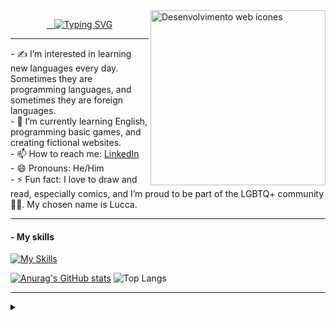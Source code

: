 <a href="https://www.flaticon.com/br/icones-gratis/desenvolvimento-web" title="Desenvolvimento web ícones">
  <img align="right" alt="Desenvolvimento web ícones" height="280" src="https://cdn-icons-png.flaticon.com/128/4667/4667917.png" title="Desenvolvimento web ícones">
</a>

<p align="center">
  <a href="https://git.io/typing-svg">
    <img src="https://readme-typing-svg.demolab.com/?lines=👋+Hi,+I’m+Lucca+Torres+Flores;🤝+Welcome+to+my+GitHub+Profile!&font=Segoe Script" alt="Typing SVG"/>
  </a>
</p>
<hr>
- ✍️ I’m interested in learning new languages every day. Sometimes they are programming languages, and sometimes they are foreign languages.
<br>
- 🌱 I’m currently learning English, programming basic games, and creating fictional websites.
<br>
- 📫 How to reach me: <a href="https://www.linkedin.com/in/Mariana-Torres-🏳️‍🌈-289099210">LinkedIn</a>
<br>
- 😄 Pronouns: He/Him
<br>
- ⚡ Fun fact: I love to draw and read, especially comics, and I’m proud to be part of the LGBTQ+ community🏳️‍🌈. My chosen name is Lucca.
<hr>
<h4>- My skills</h4>

[![My Skills](https://skillicons.dev/icons?i=js,html,css,cs,py,lua)](https://skillicons.dev)

[![Anurag's GitHub stats](https://github-readme-stats.vercel.app/api?username=Lucca-rgb&count_private=true&show_icons=true&bg_color=000000&title_color=00FFFF&text_color=0099CC&icon_color=800080)](https://github.com/anuraghazra/github-readme-stats) ![Top Langs](https://github-readme-stats.vercel.app/api/top-langs/?username=Lucca-rgb&&count_private=true&layout=compact&bg_color=000000&title_color=00FFFF&text_color=0099CC)

<hr>
<details align="left">
<summary></summary> 
  - GitHub Stats by <a href="https://github.com/anuraghazra/github-readme-stats">anuraghazra</a><br>
  -  <a href="https://www.flaticon.com/br/icones-gratis/desenvolvimento-web" title="desenvolvimento web ícones">Web development icon created by srip - Flaticon</a>
<div align="right">This README was made by <a href="https://github.com/Lucca-rgb">LTF</a>.</div>
 
</details>
